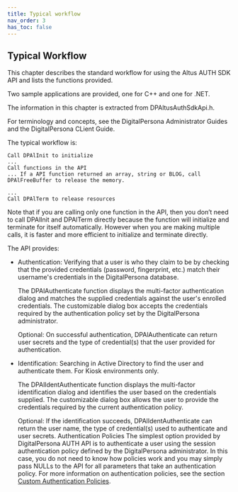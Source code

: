 ```yaml
---
title: Typical workflow
nav_order: 3
has_toc: false
---
```

## Typical Workflow

This chapter describes the standard workflow for using the Altus AUTH SDK API and lists the functions provided.  

Two sample applications are provided, one for C++ and one for .NET.  

The information in this chapter is extracted from DPAltusAuthSdkApi.h.  

For terminology and concepts, see the DigitalPersona Administrator Guides and the DigitalPersona CLient Guide.  

The typical workflow is:  

```  
Call DPAlInit to initialize
...
Call functions in the API
... If a API function returned an array, string or BLOG, call DPAlFreeBuffer to release the memory.  

...  
Call DPAlTerm to release resources  
```  
Note that if you are calling only one function in the API, then you don’t need to call DPAlInit and DPAlTerm directly because the function will initialize and terminate for itself automatically. However when you are making multiple calls, it is faster and more efficient to initialize and terminate directly.  

The API provides:  

- Authentication: Verifying that a user is who they claim to be by checking that the provided credentials (password, fingerprint, etc.) match their username's credentials in the DigitalPersona database.  

  The DPAlAuthenticate function displays the multi-factor authentication dialog and matches the supplied credentials against the user's enrolled credentials. The customizable dialog box accepts the credentials required by the authentication policy set by the DigitalPersona administrator.  

  Optional: On successful authentication, DPAlAuthenticate can return user secrets and the type of credential(s) that the user provided for authentication.
- Identification: Searching in Active Directory to find the user and authenticate them. For Kiosk environments only.  

  The DPAlIdentAuthenticate function displays the multi-factor identification dialog and identifies the user based on the credentials supplied. The customizable dialog box allows the user to provide the credentials required by the current authentication policy.  

  Optional: If the identification succeeds, DPAlIdentAuthenticate can return the user name, the type of credential(s) used to authenticate and user secrets.
Authentication Policies
The simplest option provided by DigitalPersona AUTH API is to authenticate a user using the session authentication policy defined by the DigitalPersona administrator. In this case, you do not need to know how policies work and you may simply pass NULLs to the API for all parameters that take an authentication policy.
For more information on authentication policies, see the section [Custom Authentication Policies](custom-auth-policies).  
